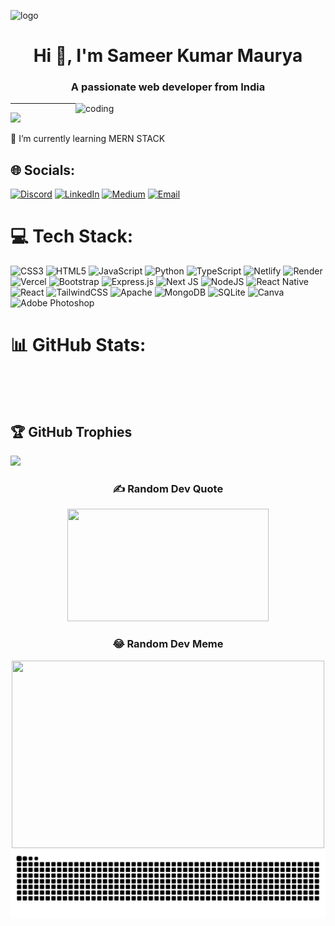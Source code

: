 ![logo](https://github.com/SAMEER563/SAMEER563/blob/main/Banner%20.gif)
<h1 align="center">Hi 👋, I'm Sameer Kumar Maurya</h1>
<h3 align="center">A passionate web developer from India</h3>

<img width="400" align="right" alt="coding" src="https://user-images.githubusercontent.com/55389276/140866485-8fb1c876-9a8f-4d6a-98dc-08c4981eaf70.gif">

---
[![](https://visitcount.itsvg.in/api?id=SAMEER563&icon=1&color=6)](https://visitcount.itsvg.in)

🌱 I’m currently learning MERN STACK<br>

## 🌐 Socials:
[![Discord](https://img.shields.io/badge/Discord-%237289DA.svg?logo=discord&logoColor=black)](http://discordapp.com/users/1079358050256826438) [![LinkedIn](https://img.shields.io/badge/LinkedIn-%4169E1.svg?logo=linkedin&logoColor=white)](https://linkedin.com/in/sameer-kumar-maurya-5a6990228) [![Medium](https://img.shields.io/badge/Medium-8A2BE2?logo=medium&logoColor=white)](https://medium.com/@@shakyasam563) 
 [![Email](https://img.shields.io/badge/Email-C0C0C0?logo=gmail&logoColor=red)](mailto:sameermaurya482@gmail.com) 

# 💻 Tech Stack:
![CSS3](https://img.shields.io/badge/css3-%231572B6.svg?style=for-the-badge&logo=css3&logoColor=white) ![HTML5](https://img.shields.io/badge/html5-%23E34F26.svg?style=for-the-badge&logo=html5&logoColor=white) ![JavaScript](https://img.shields.io/badge/javascript-%23323330.svg?style=for-the-badge&logo=javascript&logoColor=%23F7DF1E) ![Python](https://img.shields.io/badge/python-3670A0?style=for-the-badge&logo=python&logoColor=ffdd54) ![TypeScript](https://img.shields.io/badge/typescript-%23007ACC.svg?style=for-the-badge&logo=typescript&logoColor=white) ![Netlify](https://img.shields.io/badge/netlify-%23000000.svg?style=for-the-badge&logo=netlify&logoColor=#00C7B7) ![Render](https://img.shields.io/badge/Render-%46E3B7.svg?style=for-the-badge&logo=render&logoColor=white) ![Vercel](https://img.shields.io/badge/vercel-%23000000.svg?style=for-the-badge&logo=vercel&logoColor=white) ![Bootstrap](https://img.shields.io/badge/bootstrap-%238511FA.svg?style=for-the-badge&logo=bootstrap&logoColor=white) ![Express.js](https://img.shields.io/badge/express.js-%23404d59.svg?style=for-the-badge&logo=express&logoColor=%2361DAFB) ![Next JS](https://img.shields.io/badge/Next-black?style=for-the-badge&logo=next.js&logoColor=white) ![NodeJS](https://img.shields.io/badge/node.js-6DA55F?style=for-the-badge&logo=node.js&logoColor=white) ![React Native](https://img.shields.io/badge/react_native-%2320232a.svg?style=for-the-badge&logo=react&logoColor=%2361DAFB) ![React](https://img.shields.io/badge/react-%2320232a.svg?style=for-the-badge&logo=react&logoColor=%2361DAFB) ![TailwindCSS](https://img.shields.io/badge/tailwindcss-%2338B2AC.svg?style=for-the-badge&logo=tailwind-css&logoColor=white) ![Apache](https://img.shields.io/badge/apache-%23D42029.svg?style=for-the-badge&logo=apache&logoColor=white) ![MongoDB](https://img.shields.io/badge/MongoDB-%234ea94b.svg?style=for-the-badge&logo=mongodb&logoColor=white) ![SQLite](https://img.shields.io/badge/sqlite-%2307405e.svg?style=for-the-badge&logo=sqlite&logoColor=white) ![Canva](https://img.shields.io/badge/Canva-%2300C4CC.svg?style=for-the-badge&logo=Canva&logoColor=white) ![Adobe Photoshop](https://img.shields.io/badge/adobe%20photoshop-%2331A8FF.svg?style=for-the-badge&logo=adobe%20photoshop&logoColor=white)
# 📊 GitHub Stats:

<p><img align="left" src="https://github-readme-stats.vercel.app/api?username=SAMEER563&theme=radical&hide_border=false&include_all_commits=false&count_private=false" alt=""/></p>
<p><img  align="center" style="padding:5px;" src="https://github-readme-streak-stats.herokuapp.com/?user=SAMEER563&theme=radical&hide_border=false" alt="" /></p>
<p><img align="center" src="https://github-readme-stats.vercel.app/api/top-langs/?username=SAMEER563&locale=en&mode=daily&theme=dark&hide_border=false&border_radius=5&order=3" alt="" /></p>
</div>

## 🏆 GitHub Trophies
![](https://github-profile-trophy.vercel.app/?username=SAMEER563&theme=radical&no-frame=false&no-bg=false&margin-w=4)


<div align=center>
 
 ### ✍️ Random Dev Quote

<img src="https://quotes-github-readme.vercel.app/api?type=horizontal&theme=radical" style="height: 180px; width:80%;" />

</div>


<div align="center">

### 😂 Random Dev Meme

<img src='https://randommeme-five.vercel.app/' style="height: 300px; width:500px;"/>

</div>



<!-- Proudly created with GPRM ( https://gprm.itsvg.in ) -->
<img src="https://github.com/SAMEER563/SAMEER563/blob/output/snake.svg" alt="Snake Animation" />
